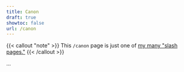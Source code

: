 ```yaml
---
title: Canon
draft: true
showtoc: false
url: /canon
---
```

{{< callout "note" >}}
This `/canon` page is just one of [my many "slash pages."](/slashes)
{{< /callout >}}

...
